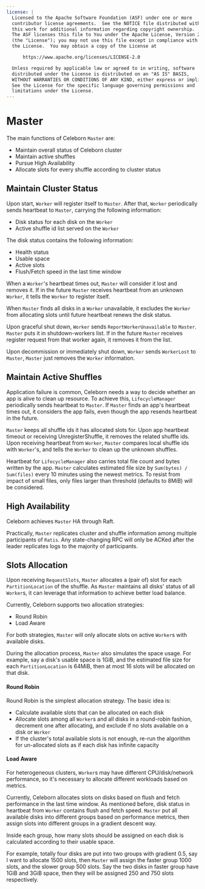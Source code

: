 ```yaml
---
license: |
  Licensed to the Apache Software Foundation (ASF) under one or more
  contributor license agreements.  See the NOTICE file distributed with
  this work for additional information regarding copyright ownership.
  The ASF licenses this file to You under the Apache License, Version 2.0
  (the "License"); you may not use this file except in compliance with
  the License.  You may obtain a copy of the License at

      https://www.apache.org/licenses/LICENSE-2.0

  Unless required by applicable law or agreed to in writing, software
  distributed under the License is distributed on an "AS IS" BASIS,
  WITHOUT WARRANTIES OR CONDITIONS OF ANY KIND, either express or implied.
  See the License for the specific language governing permissions and
  limitations under the License.
---
```


# Master
The main functions of Celeborn `Master` are:

- Maintain overall status of Celeborn cluster
- Maintain active shuffles
- Pursue High Availability
- Allocate slots for every shuffle according to cluster status

## Maintain Cluster Status
Upon start, `Worker` will register itself to `Master`. After that, `Worker` periodically sends heartbeat to `Master`,
carrying the following information:

- Disk status for each disk on the `Worker`
- Active shuffle id list served on the `Worker`

The disk status contains the following information:

- Health status
- Usable space
- Active slots
- Flush/Fetch speed in the last time window

When a `Worker`'s heartbeat times out, `Master` will consider it lost and removes it. If in the future
`Master` receives heartbeat from an unknown `Worker`, it tells the `Worker` to register itself.

When `Master` finds all disks in a `Worker` unavailable, it excludes the `Worker` from allocating slots until future
heartbeat renews the disk status.

Upon graceful shut down, `Worker` sends `ReportWorkerUnavailable` to `Master`. `Master` puts it in shutdown-workers
list. If in the future `Master` receives register request from that worker again, it removes it from the list.

Upon decommission or immediately shut down, `Worker` sends `WorkerLost` to `Master`, `Master` just removes the `Worker`
information.

## Maintain Active Shuffles
Application failure is common, Celeborn needs a way to decide whether an app is alive to clean up resource.
To achieve this, `LifecycleManager` periodically sends heartbeat to `Master`. If `Master` finds an app's heartbeat
times out, it considers the app fails, even though the app resends heartbeat in the future.

`Master` keeps all shuffle ids it has allocated slots for. Upon app heartbeat timeout or receiving UnregisterShuffle,
it removes the related shuffle ids. Upon receiving heartbeat from `Worker`, `Master` compares local shuffle ids
with `Worker`'s, and tells the `Worker` to clean up the unknown shuffles.

Heartbeat for `LifecycleManager` also carries total file count and bytes written by the app. `Master` calculates
estimated file size by `Sum(bytes) / Sum(files)` every 10 minutes using the newest metrics. To resist from impact of
small files, only files larger than threshold (defaults to 8MiB) will be considered.

## High Availability
Celeborn achieves `Master` HA through Raft.

Practically, `Master` replicates cluster and shuffle information among
multiple participants of `Ratis`. Any state-changing RPC will only be ACKed after the leader replicates logs to the
majority of participants.

## Slots Allocation
Upon receiving `RequestSlots`, `Master` allocates a (pair of) slot for each `PartitionLocation` of the shuffle. As `Master`
maintains all disks' status of all `Worker`s, it can leverage that information to achieve better load balance.

Currently, Celeborn supports two allocation strategies:

- Round Robin
- Load Aware

For both strategies, `Master` will only allocate slots on active `Worker`s with available disks.

During the allocation process, `Master` also simulates the space usage. For example, say a disk's usable space is 1GiB,
and the estimated file size for each `PartitionLocation` is 64MiB, then at most 16 slots will be allocated on that disk.

#### Round Robin
Round Robin is the simplest allocation strategy. The basic idea is:

- Calculate available slots that can be allocated on each disk
- Allocate slots among all `Worker`s and all disks in a round-robin fashion, decrement one after allocating, and
  exclude if no slots available on a disk or `Worker`
- If the cluster's total available slots is not enough, re-run the algorithm for un-allocated slots as if each
  disk has infinite capacity

#### Load Aware
For heterogeneous clusters, `Worker`s may have different CPU/disk/network performance, so it's necessary to allocate
different workloads based on metrics.

Currently, Celeborn allocates slots on disks based on flush and fetch performance in the last time window. As mentioned
before, disk status in heartbeat from `Worker` contains flush and fetch speed. `Master` put all available disks
into different groups based on performance metrics, then assign slots into different groups in a gradient descent way.

Inside each group, how many slots should be assigned on each disk is calculated according to their usable space.

For example, totally four disks are put into two groups with gradient 0.5, say I want to allocate 1500 slots, then
`Master` will assign the faster group 1000 slots, and the slower group 500 slots. Say the two disks in faster group
have 1GiB and 3GiB space, then they will be assigned 250 and 750 slots respectively.